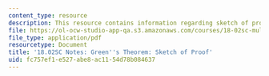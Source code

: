 ```yaml
---
content_type: resource
description: This resource contains information regarding sketch of proof.
file: https://ol-ocw-studio-app-qa.s3.amazonaws.com/courses/18-02sc-multivariable-calculus-fall-2010/fc757ef1e527abe8ac1154d78b084637_MIT18_02SC_notes_67.pdf
file_type: application/pdf
resourcetype: Document
title: '18.02SC Notes: Green''s Theorem: Sketch of Proof'
uid: fc757ef1-e527-abe8-ac11-54d78b084637
---
```

